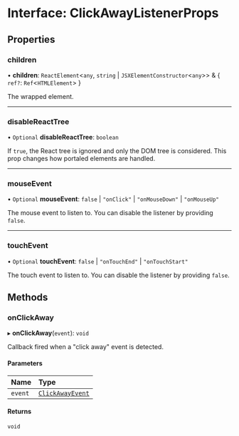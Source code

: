 # Interface: ClickAwayListenerProps

## Properties

### children

• **children**: `ReactElement`<`any`, `string` \| `JSXElementConstructor`<`any`\>\> & { `ref?`: `Ref`<`HTMLElement`\>  }

The wrapped element.

___

### disableReactTree

• `Optional` **disableReactTree**: `boolean`

If `true`, the React tree is ignored and only the DOM tree is considered.
This prop changes how portaled elements are handled.

___

### mouseEvent

• `Optional` **mouseEvent**: ``false`` \| ``"onClick"`` \| ``"onMouseDown"`` \| ``"onMouseUp"``

The mouse event to listen to. You can disable the listener by providing `false`.

___

### touchEvent

• `Optional` **touchEvent**: ``false`` \| ``"onTouchEnd"`` \| ``"onTouchStart"``

The touch event to listen to. You can disable the listener by providing `false`.

## Methods

### onClickAway

▸ **onClickAway**(`event`): `void`

Callback fired when a "click away" event is detected.

#### Parameters

| Name | Type |
| :------ | :------ |
| `event` | [`ClickAwayEvent`](../README.md#clickawayevent) |

#### Returns

`void`
